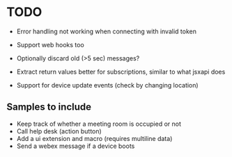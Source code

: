 # TODO

* Error handling not working when connecting with invalid token
* Support web hooks too

* Optionally discard old (>5 sec) messages?
* Extract return values better for subscriptions, similar to what jsxapi does
* Support for device update events (check by changing location)


## Samples to include

* Keep track of whether a meeting room is occupied or not
* Call help desk (action button)
* Add a ui extension and macro (requires multiline data)
* Send a webex message if a device boots